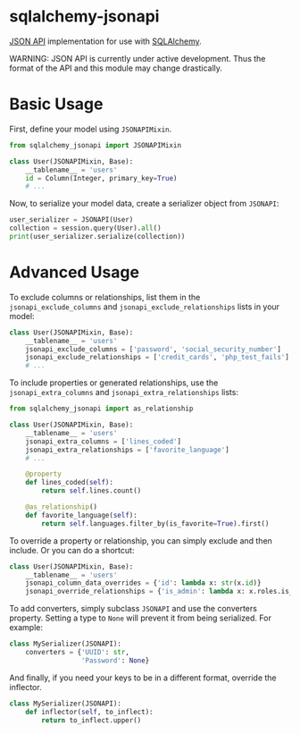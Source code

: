 # sqlalchemy-jsonapi

[JSON API](http://jsonapi.org/) implementation for use with [SQLAlchemy](http://www.sqlalchemy.org/).

WARNING: JSON API is currently under active development.  Thus the format of the API and this module may change drastically.

# Basic Usage

First, define your model using `JSONAPIMixin`.

```py
from sqlalchemy_jsonapi import JSONAPIMixin

class User(JSONAPIMixin, Base):
    __tablename__ = 'users'
    id = Column(Integer, primary_key=True)
    # ...
```

Now, to serialize your model data, create a serializer object from `JSONAPI`:

```py
user_serializer = JSONAPI(User)
collection = session.query(User).all()
print(user_serializer.serialize(collection))
```

# Advanced Usage

To exclude columns or relationships, list them in the `jsonapi_exclude_columns` and `jsonapi_exclude_relationships` lists in your model:

```py
class User(JSONAPIMixin, Base):
    __tablename__ = 'users'
    jsonapi_exclude_columns = ['password', 'social_security_number']
    jsonapi_exclude_relationships = ['credit_cards', 'php_test_fails']
    # ...
```

To include properties or generated relationships, use the `jsonapi_extra_columns` and `jsonapi_extra_relationships` lists:

```py
from sqlalchemy_jsonapi import as_relationship

class User(JSONAPIMixin, Base):
    __tablename__ = 'users'
    jsonapi_extra_columns = ['lines_coded']
    jsonapi_extra_relationships = ['favorite_language']
    # ...

    @property
    def lines_coded(self):
        return self.lines.count()

    @as_relationship()
    def favorite_language(self):
        return self.languages.filter_by(is_favorite=True).first()
```

To override a property or relationship, you can simply exclude and then include.  Or you can do a shortcut:

```py
class User(JSONAPIMixin, Base):
    __tablename__ = 'users'
    jsonapi_column_data_overrides = {'id': lambda x: str(x.id)}
    jsonapi_override_relationships = {'is_admin': lambda x: x.roles.is_admin}
```

To add converters, simply subclass `JSONAPI` and use the converters property.  Setting a type to `None` will prevent it from being serialized.  For example:

```py
class MySerializer(JSONAPI):
    converters = {'UUID': str,
                  'Password': None}
```

And finally, if you need your keys to be in a different format, override the inflector.

```py
class MySerializer(JSONAPI):
    def inflector(self, to_inflect):
        return to_inflect.upper()
```
